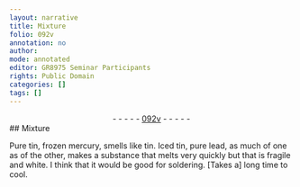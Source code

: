 ```yaml
---
layout: narrative
title: Mixture
folio: 092v
annotation: no
author:
mode: annotated
editor: GR8975 Seminar Participants
rights: Public Domain
categories: []
tags: []
---
```


 <div class="folio" align="center">- - - - - <a href="http://gallica.bnf.fr/ark:/12148/btv1b10500001g/f190.image" target="_blank">092v</a> - - - - - </div> 
## Mixture

 
 Pure tin, frozen mercury, smells like tin. Iced tin, pure lead, as much of one as of the other, makes a substance that melts very quickly but that is fragile and white. I think that it would be good for soldering. [Takes a] long time to cool. 
 